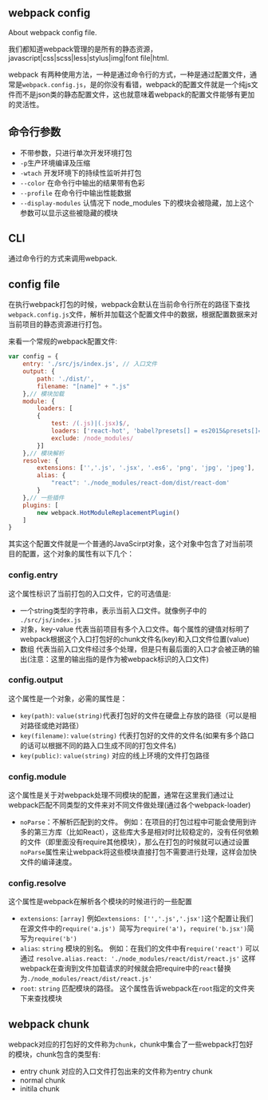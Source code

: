 ## webpack config

About webpack config file.

我们都知道webpack管理的是所有的静态资源，javascript|css|scss|less|stylus|img|font file|html.

webpack 有两种使用方法，一种是通过命令行的方式，一种是通过配置文件，通常是`webpack.config.js`，是的你没有看错，webpack的配置文件就是一个纯js文件而不是json类的静态配置文件，这也就意味着webpack的配置文件能够有更加的灵活性。

## 命令行参数

  * 不带参数，只进行单次开发环境打包
  * `-p`生产环境编译及压缩
  * `-wtach` 开发环境下的持续性监听并打包
  * `--color` 在命令行中输出的结果带有色彩
  * `--profile` 在命令行中输出性能数据
  * `--display-modules` 认情况下 node_modules 下的模块会被隐藏，加上这个参数可以显示这些被隐藏的模块


## CLI

通过命令行的方式来调用webpack.
  
  
## config file

在执行webpack打包的时候，webpack会默认在当前命令行所在的路径下查找`webpack.config.js`文件，解析并加载这个配置文件中的数据，根据配置数据来对当前项目的静态资源进行打包。

来看一个常规的webpack配置文件:
```js
var config = {
    entry: './src/js/index.js', // 入口文件
    output: { 
        path: './dist/',
        filename: "[name]" + ".js"
    },// 模块加载
    module: {
        loaders: [
        {
            test: /(.js)|(.jsx)$/,
            loaders: ['react-hot', 'babel?presets[] = es2015&presets[]=react'],
            exclude: /node_modules/
        }]
    },// 模块解析
    resolve: {
        extensions: ['','.js', '.jsx', '.es6', 'png', 'jpg', 'jpeg'],
        alias: {
            "react": './node_modules/react-dom/dist/react-dom'
        }
    },// 一些插件
    plugins: [
        new webpack.HotModuleReplacementPlugin()
    ]
}
```


其实这个配置文件就是一个普通的JavaScirpt对象，这个对象中包含了对当前项目的配置，这个对象的属性有以下几个：

### config.entry 
这个属性标识了当前打包的入口文件，它的可选值是:

 * 一个string类型的字符串，表示当前入口文件。就像例子中的 `./src/js/index.js`
 * 对象，key-value 代表当前项目有多个入口文件。每个属性的键值对标明了webpack根据这个入口打包好的chunk文件名(key)和入口文件位置(value)
 * 数组 代表当前入口文件经过多个处理，但是只有最后面的入口才会被正确的输出(注意：这里的输出指的是作为被webpack标识的入口文件)

### config.output
这个属性是一个对象，必需的属性是：

 * `key(path)`: `value(string)`代表打包好的文件在硬盘上存放的路径（可以是相对路径或绝对路径）
 * `key(filename)`: `value(string)` 代表打包好的文件的文件名(如果有多个路口的话可以根据不同的路入口生成不同的打包文件名)
 * `key(public)`: `value(string)` 对应的线上环境的文件打包路径

### config.module
这个属性是关于对webpack处理不同模块的配置，通常在这里我们通过让webpack匹配不同类型的文件来对不同文件做处理(通过各个webpack-loader)

 * `noParse`：不解析匹配到的文件。 例如：在项目的打包过程中可能会使用到许多的第三方库（比如React），这些库大多是相对时比较稳定的，没有任何依赖的文件（即里面没有require其他模块），那么在打包的时候就可以通过设置`noParse`属性来让webpack将这些模块直接打包不需要进行处理，这样会加快文件的编译速度。


### config.resolve
这个属性是webpack在解析各个模块的时候进行的一些配置

 * `extensions`: `[array]`   例如`extensions: ['','.js','.jsx']`这个配置让我们在源文件中的`require('a.js') `简写为`require('a')`，`require('b.jsx')`简写为`require('b')`
 * `alias`: `string` 模块的别名。 例如：在我们的文件中有`require('react')` 可以通过 `resolve.alias.react: './node_modules/react/dist/react.js'`  这样webpack在查询到文件加载请求的时候就会把require中的`react`替换为`./node_modules/react/dist/react.js'`
 * `root`: `string` 匹配模块的路径。  这个属性告诉webpack在`root`指定的文件夹下来查找模块


## webpack chunk
webpack对应的打包好的文件称为`chunk`，chunk中集合了一些webpack打包好的模块，chunk包含的类型有:

 * entry chunk  对应的入口文件打包出来的文件称为entry chunk
 * normal chunk
 * initila chunk 


